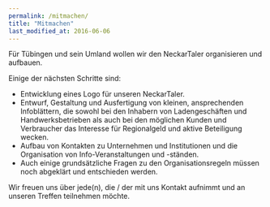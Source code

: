 ```yaml
---
permalink: /mitmachen/
title: "Mitmachen"
last_modified_at: 2016-06-06
---
```

Für Tübingen und sein Umland wollen wir den NeckarTaler organisieren und aufbauen.

Einige der nächsten Schritte sind: 

* Entwicklung eines Logo für unseren NeckarTaler.
* Entwurf, Gestaltung und Ausfertigung von kleinen, ansprechenden Infoblättern, die sowohl bei den Inhabern von Ladengeschäften und Handwerksbetrieben als  auch bei den möglichen Kunden und Verbraucher das Interesse für Regionalgeld und aktive Beteiligung wecken.
* Aufbau von Kontakten zu Unternehmen und Institutionen und die  Organisation von Info-Veranstaltungen und -ständen.
* Auch einige grundsätzliche Fragen zu den Organisationsregeln müssen noch abgeklärt und entschieden werden.

Wir freuen uns über jede(n), die / der mit uns Kontakt aufnimmt und an unseren Treffen teilnehmen möchte.
